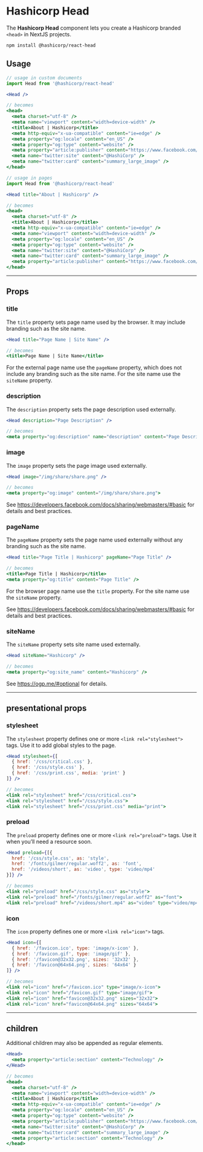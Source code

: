 # Hashicorp Head

The **Hashicorp Head** component lets you create a Hashicorp branded `<head>` in NextJS projects.

```shell
npm install @hashicorp/react-head
```

## Usage

```jsx
// usage in custom documents
import Head from '@hashicorp/react-head'

<Head />

// becomes
<head>
  <meta charset="utf-8" />
  <meta name="viewport" content="width=device-width" />
  <title>About | Hashicorp</title>
  <meta http-equiv="x-ua-compatible" content="ie=edge" />
  <meta property="og:locale" content="en_US" />
  <meta property="og:type" content="website" />
  <meta property="article:publisher" content="https://www.facebook.com/HashiCorp/"/>
  <meta name="twitter:site" content="@HashiCorp" />
  <meta name="twitter:card" content="summary_large_image" />
</head>
```

```jsx
// usage in pages
import Head from '@hashicorp/react-head'

<Head title="About | Hashicorp" />

// becomes
<head>
  <meta charset="utf-8" />
  <title>About | Hashicorp</title>
  <meta http-equiv="x-ua-compatible" content="ie=edge" />
  <meta name="viewport" content="width=device-width" />
  <meta property="og:locale" content="en_US" />
  <meta property="og:type" content="website" />
  <meta name="twitter:site" content="@HashiCorp" />
  <meta name="twitter:card" content="summary_large_image" />
  <meta property="article:publisher" content="https://www.facebook.com/HashiCorp/"/>
</head>
```

---

## Props

### title

The `title` property sets page name used by the browser. It may include branding such as the site name.

```jsx
<Head title="Page Name | Site Name" />

// becomes
<title>Page Name | Site Name</title>
```

For the external page name use the `pageName` property, which does not include any branding such as the site name. For the site name use the `siteName` property.

### description

The `description` property sets the page description used externally.

```jsx
<Head description="Page Description" />

// becomes
<meta property="og:description" name="description" content="Page Description">
```

### image

The `image` property sets the page image used externally.

```jsx
<Head image="/img/share/share.png" />

// becomes
<meta property="og:image" content="/img/share/share.png">
```

See https://developers.facebook.com/docs/sharing/webmasters/#basic for details and best practices.

### pageName

The `pageName` property sets the page name used externally without any branding such as the site name.

```jsx
<Head title="Page Title | Hashicorp" pageName="Page Title" />

// becomes
<title>Page Title | Hashicorp</title>
<meta property="og:title" content="Page Title" />
```

For the browser page name use the `title` property. For the site name use the `siteName` property.

See https://developers.facebook.com/docs/sharing/webmasters/#basic for details and best practices.

### siteName

The `siteName` property sets site name used externally.

```jsx
<Head siteName="Hashicorp" />

// becomes
<meta property="og:site_name" content="Hashicorp" />
```

See https://ogp.me/#optional for details.

---

## presentational props

### stylesheet

The `stylesheet` property defines one or more `<link rel="stylesheet">` tags.
Use it to add global styles to the page.

```jsx
<Head stylesheet={[
  { href: '/css/critical.css' },
  { href: '/css/style.css' },
  { href: '/css/print.css', media: 'print' }
]} />

// becomes
<link rel="stylesheet" href="/css/critical.css">
<link rel="stylesheet" href="/css/style.css">
<link rel="stylesheet" href="/css/print.css" media="print">
```

### preload

The `preload` property defines one or more `<link rel="preload">` tags.
Use it when you’ll need a resource soon.

```jsx
<Head preload={[{
  href: '/css/style.css', as: 'style',
  href: '/fonts/gilmer/regular.woff2', as: 'font',
  href: '/videos/short', as: 'video', type: 'video/mp4'
}]} />

// becomes
<link rel="preload" href="/css/style.css" as="style">
<link rel="preload" href="/fonts/gilmer/regular.woff2" as="font">
<link rel="preload" href="/videos/short.mp4" as="video" type="video/mp4">
```

### icon

The `icon` property defines one or more `<link rel="icon">` tags.

```jsx
<Head icon={[
  { href: '/favicon.ico', type: 'image/x-icon' },
  { href: '/favicon.gif', type: 'image/gif' },
  { href: '/favicon@32x32.png', sizes: '32x32' },
  { href: '/favicon@64x64.png', sizes: '64x64' }
]} />

// becomes
<link rel="icon" href="/favicon.ico" type="image/x-icon">
<link rel="icon" href="/favicon.gif" type="image/gif">
<link rel="icon" href="favicon@32x32.png" sizes="32x32">
<link rel="icon" href="favicon@64x64.png" sizes="64x64">
```

---

## children

Additional children may also be appended as regular elements.

```jsx
<Head>
  <meta property="article:section" content="Technology" />
</Head>

// becomes
<head>
  <meta charset="utf-8" />
  <meta name="viewport" content="width=device-width" />
  <title>About | Hashicorp</title>
  <meta http-equiv="x-ua-compatible" content="ie=edge" />
  <meta property="og:locale" content="en_US" />
  <meta property="og:type" content="website" />
  <meta property="article:publisher" content="https://www.facebook.com/HashiCorp/"/>
  <meta name="twitter:site" content="@HashiCorp" />
  <meta name="twitter:card" content="summary_large_image" />
  <meta property="article:section" content="Technology" />
</head>
```
